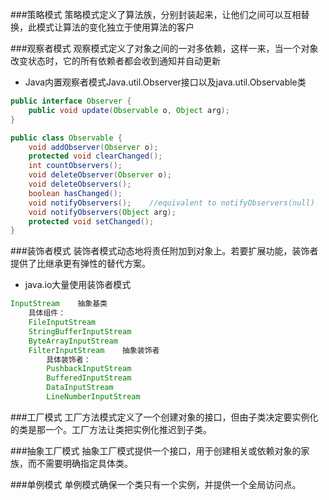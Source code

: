 ###策略模式
策略模式定义了算法族，分别封装起来，让他们之间可以互相替换，此模式让算法的变化独立于使用算法的客户

###观察者模式
观察模式定义了对象之间的一对多依赖，这样一来，当一个对象改变状态时，它的所有依赖者都会收到通知并自动更新
- Java内置观察者模式Java.util.Observer接口以及java.util.Observable类
```Java
public interface Observer {
    public void update(Observable o, Object arg);
}

public class Observable {
    void addObserver(Observer o);
    protected void clearChanged();
    int countObservers();
    void deleteObserver(Observer o);
    void deleteObservers();
    boolean hasChanged();
    void notifyObservers();    //equivalent to notifyObservers(null)
    void notifyObservers(Object arg);
    protected void setChanged();
}
```

###装饰者模式
装饰者模式动态地将责任附加到对象上。若要扩展功能，装饰者提供了比继承更有弹性的替代方案。
- java.io大量使用装饰者模式
```Java
InputStream    抽象基类
    具体组件：
    FileInputStream
    StringBufferInputStream
    ByteArrayInputStream
    FilterInputStream    抽象装饰者
        具体装饰者：
        PushbackInputStream
        BufferedInputStream
        DataInputStream
        LineNumberInputStream
```

###工厂模式
工厂方法模式定义了一个创建对象的接口，但由子类决定要实例化的类是那一个。工厂方法让类把实例化推迟到子类。

###抽象工厂模式
抽象工厂模式提供一个接口，用于创建相关或依赖对象的家族，而不需要明确指定具体类。

###单例模式
单例模式确保一个类只有一个实例，并提供一个全局访问点。

